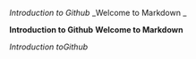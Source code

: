 *Introduction to Github*
_Welcome to Markdown _

**Introduction to Github**
__Welcome to Markdown__



_Introduction to*Github*_
